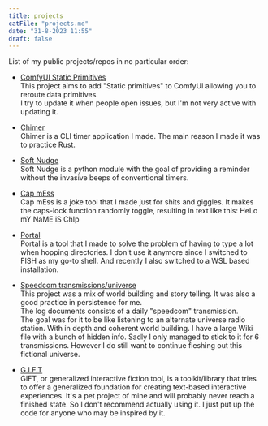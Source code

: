 ```yaml
---
title: projects
catFile: "projects.md"
date: "31-8-2023 11:55"
draft: false
---
```


List of my public projects/repos in no particular order:

- [ComfyUI Static Primitives](https://github.com/80sVectorz/ComfyUI-Static-Primitives)  
This project aims to add "Static primitives" to ComfyUI allowing you to reroute data primitives.  
I try to update it when people open issues, but I'm not very active with updating it.

- [Chimer](https://github.com/80sVectorz/chimer)  
Chimer is a CLI timer application I made. The main reason I made it was to practice Rust.

- [Soft Nudge](https://github.com/80sVectorz/soft_nudge)  
Soft Nudge is a python module with the goal of providing a reminder without the invasive beeps of conventional timers.

- [Cap mEss](https://github.com/80sVectorz/capMess)  
Cap mEss is a joke tool that I made just for shits and giggles. It makes the caps-lock function randomly toggle, resulting in text like this:
HeLo mY NaME iS ChIp

- [Portal](https://github.com/80sVectorz/portal)  
Portal is a tool that I made to solve the problem of having to type a lot when hopping directories. 
I don't use it anymore since I switched to FISH as my go-to shell.
And recently I also switched to a WSL based installation.

- [Speedcom transmissions/universe](https://tinyurl.com/daily-speedcom)  
This project was a mix of world building and story telling.
It was also a good practice in persistence for me.  
The log documents consists of a daily "speedcom" transmission.  
The goal was for it to be like listening to an alternate universe radio station.
With in depth and coherent world building. I have a large Wiki file with a bunch of hidden info.
Sadly I only managed to stick to it for 6 transmissions.
However I do still want to continue fleshing out this fictional universe.

- [G.I.F.T](https://github.com/80sVectorz/gift)  
GIFT, or generalized interactive fiction tool, is a toolkit/library that tries to offer a generalized foundation for creating text-based interactive experiences.
It's a pet project of mine and will probably never reach a finished state.
So I don't recommend actually using it.
I just put up the code for anyone who may be inspired by it.